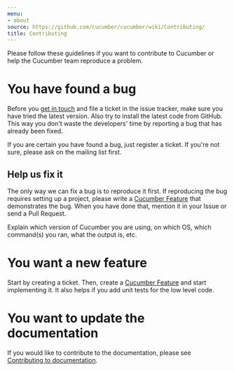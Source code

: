```yaml
---
menu:
- about
source: https://github.com/cucumber/cucumber/wiki/Contributing/
title: Contributing
---
```


Please follow these guidelines if you want to contribute to Cucumber or help the Cucumber team reproduce a problem.

# You have found a bug

Before you [get in touch](/about/get-in-touch) and file a ticket in the issue tracker, make sure you have tried the latest version. Also try to install the latest code from GitHub. This way you don't waste the developers' time by reporting a bug that has already been fixed.

If you are certain you have found a bug, just register a ticket. If you're not sure, please ask on the mailing list first.

## Help us fix it

The only way we can fix a bug is to reproduce it first. If reproducing the bug requires setting up a project, please write a [Cucumber Feature](/gherkin/feature-introduction/) that demonstrates the bug. When you have done that, mention it in your Issue or send a Pull Request.

Explain which version of Cucumber you are using, on which OS, which command(s) you ran, what the output is, etc.

# You want a new feature

Start by creating a ticket. Then, create a [Cucumber Feature](/gherkin/feature-introduction/) and start implementing it. It also helps if you add unit tests for the low level code.

# You want to update the documentation

If you would like to contribute to the documentation, please see [Contributing to documentation](/about/contributing-to-documentation/).
